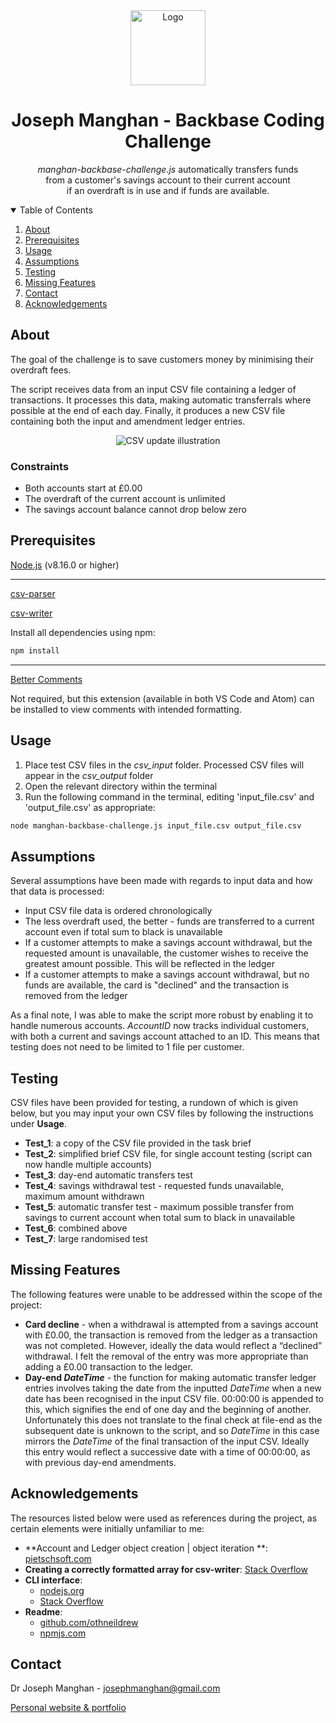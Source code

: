 <div align="center">
  <a href="https://www.josephmanghan.com/">
    <img src="https://svgshare.com/i/Y_7.svg" alt="Logo" width="120" height="120">
  </a>
  <h1> Joseph Manghan - Backbase Coding Challenge</h1>
  <p>
    <em>manghan-backbase-challenge.js</em> automatically transfers funds <br>from a customer's savings account to their current account <br>if an overdraft is in use       and if funds are available. 
  </p>
</div>

<!-- TABLE OF CONTENTS -->
<details open="open">
  <summary>Table of Contents</summary>
  <ol>
    <li><a href="#about">About</a></li>
    <li><a href="#Prerequisites">Prerequisites</a></li>
    <li><a href="#usage">Usage</a></li>
    <li><a href="#assumptions">Assumptions</a></li>
    <li><a href="#testing">Testing</a></li>
    <li><a href="#missing-features">Missing Features</a></li>
    <li><a href="#contact">Contact</a></li>
    <li><a href="#acknowledgements">Acknowledgements</a></li>
  </ol>
</details>

## About

The goal of the challenge is to save customers money by minimising their overdraft fees. 

The script receives data from an input CSV file containing a ledger of transactions. It processes this data, making automatic transferrals where possible at the end of each day. Finally, it produces a new CSV file containing both the input and amendment ledger entries.

<div align="center">
  <img src="https://i.ibb.co/YZnSQXy/csv-update-illustration.png" alt="CSV update illustration">
</div>

### Constraints

- Both accounts start at £0.00
- The overdraft of the current account is unlimited 
- The savings account balance cannot drop below zero

## Prerequisites

[Node.js](https://nodejs.org/en/download/) (v8.16.0 or higher)

- - -

[csv-parser](https://github.com/mafintosh/csv-parser)

[csv-writer](https://www.npmjs.com/package/csv-writer)

Install all dependencies using npm:
```sh
npm install
```
- - -

[Better Comments](https://marketplace.visualstudio.com/items?itemName=aaron-bond.better-comments)

Not required, but this extension (available in both VS Code and Atom) can be installed to view comments with intended formatting. 

## Usage 
1. Place test CSV files in the *csv_input* folder. Processed CSV files will appear in the *csv_output* folder
2. Open the relevant directory within the terminal
3. Run the following command in the terminal, editing 'input_file.csv' and 'output_file.csv' as appropriate:
```sh
node manghan-backbase-challenge.js input_file.csv output_file.csv
```

## Assumptions
Several assumptions have been made with regards to input data and how that data is processed:
- Input CSV file data is ordered chronologically
- The less overdraft used, the better - funds are transferred to a current account even if total sum to black is unavailable
- If a customer attempts to make a savings account withdrawal, but the requested amount is unavailable, the customer wishes to receive the greatest amount possible. This will be reflected in the ledger
- If a customer attempts to make a savings account withdrawal, but no funds are available, the card is "declined" and the transaction is removed from the ledger

As a final note, I was able to make the script more robust by enabling it to handle numerous accounts. *AccountID* now tracks individual customers, with both a current and savings account attached to an ID. This means that testing does not need to be limited to 1 file per customer.

## Testing

CSV files have been provided for testing, a rundown of which is given below, but you may input your own CSV files by following the instructions under **Usage**. 
- **Test_1**: a copy of the CSV file provided in the task brief
- **Test_2**: simplified brief CSV file, for single account testing (script can now handle multiple accounts)
- **Test_3**: day-end automatic transfers test
- **Test_4**: savings withdrawal test - requested funds unavailable, maximum amount withdrawn
- **Test_5**: automatic transfer test - maximum possible transfer from savings to current account when total sum to black in unavailable
- **Test_6**: combined above
- **Test_7**: large randomised test

## Missing Features

The following features were unable to be addressed within the scope of the project:
- **Card decline** - when a withdrawal is attempted from a savings account with £0.00, the transaction is removed from the ledger as a transaction was not completed. However, ideally the data would reflect a “declined” withdrawal. I felt the removal of the entry was more appropriate than adding a £0.00 transaction to the ledger.
- **Day-end *DateTime*** - the function for making automatic transfer ledger entries involves taking the date from the inputted *DateTime* when a new date has been recognised in the input CSV file. 00:00:00 is appended to this, which signifies the end of one day and the beginning of another. Unfortunately this does not translate to the final check at file-end as the subsequent date is unknown to the script, and so *DateTime* in this case mirrors the *DateTime* of the final transaction of the input CSV. Ideally this entry would reflect a successive date with a time of 00:00:00, as with previous day-end amendments.

## Acknowledgements

The resources listed below were used as references during the project, as certain elements were initially unfamiliar to me:
- **Account and Ledger object creation | object iteration **: [pietschsoft.com](https://pietschsoft.com/post/2015/09/05/javascript-basics-how-to-create-a-dictionary-with-keyvalue-pairs)
- **Creating a correctly formatted array for csv-writer**: [Stack Overflow](https://stackoverflow.com/questions/35898309/javascript-pushing-objects-into-array)
- **CLI interface**:
  - [nodejs.org](https://nodejs.org/en/knowledge/command-line/how-to-parse-command-line-arguments/)
  - [Stack Overflow](https://stackoverflow.com/questions/4351521/how-do-i-pass-command-line-arguments-to-a-node-js-program#4351548)
- **Readme**:
  - [github.com/othneildrew](https://github.com/othneildrew/Best-README-Template)
  - [npmjs.com](https://docs.npmjs.com/cli/v7/commands/npm-install)

## Contact
Dr Joseph Manghan - josephmanghan@gmail.com

[Personal website & portfolio](https://www.josephmanghan.com/)
